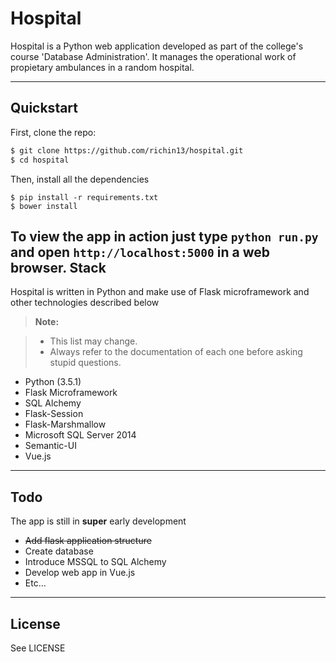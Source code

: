 Hospital
===================

Hospital is a Python web application developed as part of the college's course 'Database Administration'. It manages the operational work of propietary ambulances in a random hospital.

----------

Quickstart
------------

First, clone the repo:

```bash
$ git clone https://github.com/richin13/hospital.git
$ cd hospital
```

Then, install all the dependencies

```
$ pip install -r requirements.txt
$ bower install
```

To view the app in action just type `python run.py` and open `http://localhost:5000` in a web browser.
Stack
-------------

Hospital is written in Python and make use of Flask microframework and other technologies described below

> **Note:**

> - This list may change.
> - Always refer to the documentation of each one before asking stupid questions.

* Python (3.5.1)
* Flask Microframework
 * SQL Alchemy
 * Flask-Session
 * Flask-Marshmallow
* Microsoft SQL Server 2014
* Semantic-UI
* Vue.js

-------------

Todo
-------------

The app is still in __super__ early development

* ~~Add flask application structure~~
* Create database
* Introduce MSSQL to SQL Alchemy
* Develop web app in Vue.js
* Etc...

----------

License
------------------

See LICENSE
